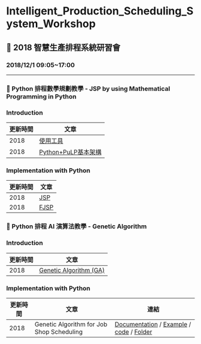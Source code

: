 # Intelligent_Production_Scheduling_System_Workshop <br>

## :mega: 2018 智慧生產排程系統研習會<br>
### 2018/12/1 09:05~17:00
-----------------------------------------------------------------------
### :pushpin: Python 排程數學規劃教學 - JSP by using Mathematical Programming in Python<br>

### Introduction
|更新時間|文章|
|---|---|
|2018|[使用工具](https://github.com/KevinLu43/JSP-by-using-Mathematical-Programming-in-Python/blob/master/%E4%BD%BF%E7%94%A8%E5%B7%A5%E5%85%B7.md)|
|2018|[Python+PuLP基本架構](https://github.com/KevinLu43/JSP-by-using-Mathematical-Programming-in-Python/blob/master/Python%2BPulp%E5%9F%BA%E6%9C%AC%E6%9E%B6%E6%A7%8B.md)|

### Implementation with Python
|更新時間|文章|
|---|---|
|2018|[JSP](https://github.com/KevinLu43/JSP-by-using-Mathematical-Programming-in-Python/blob/master/Job%20shop%20scheduling%20problem.md)|
|2018|[FJSP](https://github.com/KevinLu43/JSP-by-using-Mathematical-Programming-in-Python/blob/master/Flexible%20Job%20Shop%20Problem.md)|


### :pushpin: Python 排程 AI 演算法教學 - Genetic Algorithm <br>

### Introduction
|更新時間|文章|
|---|---|
|2018|[Genetic Algorithm (GA)](https://github.com/PO-LAB/Intelligent_Production_Scheduling_System_Workshop/blob/master/GA_folder/GA/GA.md)|

### Implementation with Python
|更新時間|文章|連結|
|---|---|---|
|2018|Genetic Algorithm for Job Shop Scheduling|[Documentation](https://github.com/PO-LAB/Intelligent_Production_Scheduling_System_Workshop/blob/master/GA_folder/GA-jobshop/GA_For_Jobshop.md) / [Example](https://wurmen.github.io/Genetic-Algorithm-for-Job-Shop-Scheduling-and-NSGA-II/implementation%20with%20python/GA-jobshop/Example1.html) / [code](https://github.com/PO-LAB/Intelligent_Production_Scheduling_System_Workshop/blob/master/GA_folder/GA-jobshop/GA_jobshop_makespan.py) / [Folder](https://github.com/PO-LAB/Intelligent_Production_Scheduling_System_Workshop/tree/master/GA_folder/GA-jobshop)|
